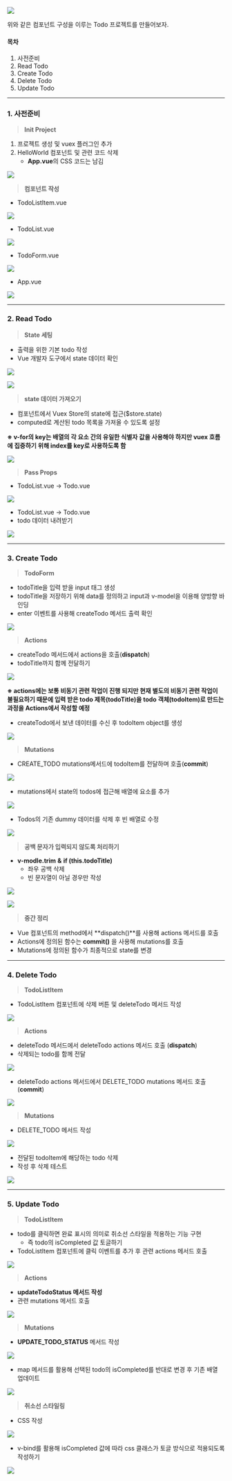 
![](https://k.kakaocdn.net/dn/bmItF2/btrQw19zJIi/9d7Fi5lmVpbc4FeSMFqOEK/img.png)

위와 같은 컴포넌트 구성을 이루는 Todo 프로젝트를 만들어보자.

#### **목차**

1.  사전준비
2.  Read Todo
3.  Create Todo
4.  Delete Todo
5.  Update Todo

---

### **1. 사전준비**

> **Init Project**

1.  프로젝트 생성 및 vuex 플러그인 추가
2.  HelloWorld 컴포넌트 및 관련 코드 삭제
    -   **App.vue**의 CSS 코드는 남김

![](https://k.kakaocdn.net/dn/dfBz7J/btrQvNRjVnh/1mciXOXpJIY0h60aTkNpfK/img.png)

> **컴포넌트 작성**

-   TodoListItem.vue

![](https://k.kakaocdn.net/dn/bGzo59/btrQuI3KZJ5/mDTJxcB3tSavI1j4PetjZk/img.png)

-   TodoList.vue

![](https://k.kakaocdn.net/dn/lWshR/btrQC8T4vtz/5zBkbyAq30Mxy7gGVgheSK/img.png)

-   TodoForm.vue

![](https://k.kakaocdn.net/dn/sD975/btrQyW1dK5r/xbTHKf6Fu9iZTHPJmQuwhk/img.png)

-   App.vue

![](https://k.kakaocdn.net/dn/dDnaI1/btrQywO6kAU/deiKyO7V4uYRDheOeXuXdk/img.png)

---

### **2. Read Todo**

> **State 세팅**

-   출력을 위한 기본 todo 작성 
-   Vue 개발자 도구에서 state 데이터 확인

![](https://k.kakaocdn.net/dn/Km3JP/btrQyV2ji3P/5a54Ow9lR7wR2alc3yGQQk/img.png)

![](https://k.kakaocdn.net/dn/ur0l6/btrQxbqNaQ6/7W9kEtKTmzVsB5DrEyz321/img.png)

> **state 데이터 가져오기**

-   컴포넌트에서 Vuex Store의 state에 접근($store.state)
-   computed로 계산된 todo 목록을 가져올 수 있도록 설정

**※ v-for의 key는 배열의 각 요소 간의 유일한 식별자 값을 사용해야 하지만 vuex 흐름에 집중하기 위해 index를 key로 사용하도록 함**

![](https://k.kakaocdn.net/dn/cghgui/btrQDk7SXU1/uMHawlWBdk54kSOOpqKlc1/img.png)

> **Pass Props**

-   TodoList.vue -> Todo.vue

![](https://k.kakaocdn.net/dn/K9xJB/btrQw3flRSB/5nXIVXmdFtVGKmk65FMLvk/img.png)

-   TodoList.vue -> Todo.vue
-   todo 데이터 내려받기

![](https://k.kakaocdn.net/dn/HxSpL/btrQDv2x2JH/D3AeZUdaT625dRTsw18XkK/img.png)

---

### **3. Create Todo**

> **TodoForm**

-   todoTitle을 입력 받을 input 태그 생성
-   todoTitle을 저장하기 위해 data를 정의하고 input과 v-model을 이용해 양방향 바인딩
-   enter 이벤트를 사용해 createTodo 메서드 출력 확인

![](https://k.kakaocdn.net/dn/lzSaV/btrQz6W2PRt/AT1DPM6aDPXRs1r6FqSIy0/img.png)

> **Actions**

-   createTodo 메서드에서 actions을 호출(**dispatch**)
-   todoTitle까지 함께 전달하기

![](https://k.kakaocdn.net/dn/8NiIt/btrQw2gvTxI/IoHT9aeJiWbg3VVRKpXF3K/img.png)

**※ actions에는 보통 비동기 관련 작업이 진행 되지만 현재 별도의 비동기 관련 작업이 불필요하기 때문에 입력 받은 todo 제목(todoTitle)을 todo 객체(todoItem)로 만드는 과정을 Actions에서 작성할 예정**

-   createTodo에서 보낸 데이터를 수신 후 todoItem object를 생성

![](https://k.kakaocdn.net/dn/HR4m1/btrQAwnMQbP/62DFKRpOvZNYgVnNRZwQj1/img.png)

> **Mutations**

-   CREATE_TODO mutations메서드에 todoItem를 전달하며 호출(**commit**)

![](https://k.kakaocdn.net/dn/cCQVZl/btrQCiCMXZJ/7UPRgXFyFxzPQYkaDAzgFk/img.png)

-   mutations에서 state의 todos에 접근해 배열에 요소를 추가

![](https://k.kakaocdn.net/dn/qiTMl/btrQuNKQ6Ee/ksIAnpn1s4tcjJJUvfQhS0/img.png)

-   Todos의 기존 dummy 데이터를 삭제 후 빈 배열로 수정

![](https://k.kakaocdn.net/dn/NEsZp/btrQC7ntnMj/3I6aF8jDCOHkedj2EjOVk0/img.png)

> **공백 문자가 입력되지 않도록 처리하기**

-   **v-modle.trim** **&** **if (this.todoTitle)**
    -   좌우 공백 삭제
    -   빈 문자열이 아닐 경우만 작성

![](https://k.kakaocdn.net/dn/b96tOX/btrQDcIZQVx/KyCDWPjixjyahq7PpcCOp0/img.png)

![](https://k.kakaocdn.net/dn/brtKKH/btrQAxfYsJR/7JWYi4GaW2UGqDXgqFZOHK/img.png)

> **중간 정리**

-   Vue 컴포넌트의 method에서 **dispatch()**를 사용해 actions 메서드를 호출
-   Actions에 정의된 함수는 **commit()** 을 사용해 mutations를 호출
-   Mutations에 정의된 함수가 최종적으로 state를 변경

---

### **4. Delete Todo**

> **TodoListItem**

-   TodoListItem 컴포넌트에 삭제 버튼 및 deleteTodo 메서드 작성

![](https://k.kakaocdn.net/dn/u8zta/btrQCUBQw6c/VRTQDbRkw64bLZh37GZLJK/img.png)

> **Actions**

-   deleteTodo 메서드에서 deleteTodo actions 메서드 호출 (**dispatch**)
-   삭제되는 todo를 함께 전달

![](https://k.kakaocdn.net/dn/GLEwX/btrQxbkd2rF/sXuki0WbGoHCkzipgfF0yK/img.png)

-   deleteTodo actions 메서드에서 DELETE_TODO mutations 메서드 호출 (**commit**)

![](https://k.kakaocdn.net/dn/beoaxs/btrQC804N7g/xfxUO9Sq3oM0UXwlDWe5Bk/img.png)

> **Mutations**

-   DELETE_TODO 메서드 작성

![](https://k.kakaocdn.net/dn/pBKLe/btrQDktoDyw/usXPJ8EjpBIPj78KKYKdok/img.png)

-   전달된 todoItem에 해당하는 todo 삭제
-   작성 후 삭제 테스트

![](https://k.kakaocdn.net/dn/KcAUI/btrQywu011u/m9TGgHenXWiYs3pAcHNGK0/img.png)

---

### **5. Update Todo**

> **TodoListItem**

-   todo를 클릭하면 완료 표시의 의미로 취소선 스타일을 적용하는 기능 구현
    -   즉 todo의 isCompleted 값 토글하기
-   TodoListItem 컴포넌트에 클릭 이벤트를 추가 후 관련 actions 메서드 호출

![](https://k.kakaocdn.net/dn/dR8ieU/btrQvOwauQ0/N0gcyNAR83J0Y2L6i389Nk/img.png)

> **Actions**

-   **updateTodoStatus 메서드 작성**
-   관련 mutations 메서드 호출

![](https://k.kakaocdn.net/dn/BI561/btrQD95ZkM5/BK9dT42dk0poNvFhtg7XNk/img.png)

> **Mutations**

-   **UPDATE_TODO_STATUS** 메서드 작성

![](https://k.kakaocdn.net/dn/oj4A7/btrQyXeUT0d/DviyKL4bMKUFgccVvaKJEK/img.png)

-   map 메서드를 활용해 선택된 todo의 isCompleted를 반대로 변경 후 기존 배열 업데이트

![](https://k.kakaocdn.net/dn/CMts5/btrQDvO6tsM/koyR9ITh7PVpkm32bk1yBK/img.png)

> **취소선 스타일링**

-   CSS 작성

![](https://k.kakaocdn.net/dn/cBr0VA/btrQDwUOf4Y/ePHXpqmeBc4kO3IP0KgG2K/img.png)

-   v-bind를 활용해 isCompleted 값에 따라 css 클래스가 토글 방식으로 적용되도록 작성하기

![](https://k.kakaocdn.net/dn/xRkbw/btrQvZdiLmx/nOf5osGniim5LszcSHdgg1/img.png)